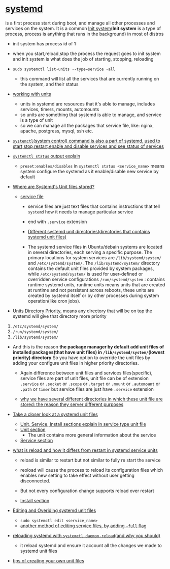 # [systemd](https://youtu.be/Kzpm-rGAXos?si=T8P0ld_QQlUEVXlG&t=157) 
is a first process start during boot, and manage all other processes and services on the system. 
It is a common [Init system](https://youtu.be/Kzpm-rGAXos?si=W4h3EvkYXOxPEf0n&t=47)(**Init system** is a type of process, process is anything that runs in the background) in most of distros 

- init system has process id of 1
- when you start,reload,stop the process the request goes to init system and init system is what does the job of starting, stopping, reloading 


- `sudo systemctl list-units --type=service -all`  
    - this command will list all the services that are currently running on the system, and their status

- [working with units](https://youtu.be/Kzpm-rGAXos?si=MST6WcLMwWkqlgoG&t=297)
    - units in systemd are resources that it's able to manage, includes services, timers, mounts, automounts
    - so units are something that systemd is able to manage, and service is a type of unit
    - so we can manage all the packages that service file, like: nginx, apache, postgress, mysql, ssh etc. 

- [`systemctl`(system control) command is also a part of systemd, used to start,stop,restart,enable and disable services and see status of services](https://youtu.be/ZhW6mzzyqlM?si=7aXFzg_Vwy_MdA6f&t=1377)

- [`systemctl status` output explain](https://youtu.be/ZhW6mzzyqlM?si=ZyB-1srTmzUgSlXB&t=197)
    - `preset:enables/disables` in `systemctl status <service_name>` means system configure the systemd as it enable/disable new service by default   

- [Where are Systemd's Unit files stored?](https://youtu.be/Kzpm-rGAXos?si=7R5unKn8_sFYo36x&t=957)
    - [service file](https://youtu.be/Kzpm-rGAXos?si=Obg7TpWZNgMJ-ZXF&t=987)
        - service files are just text files that contains instructions that tell `systemd` how it needs to manage particular service
        - end with `.service` extension
        - [Different systemd unit directories(directories that contains systemd unit files)](https://youtu.be/Kzpm-rGAXos?si=GjmLwuLa6RxjNIv8&t=1037)

        - The systemd service files in Ubuntu/debain systems are located in several directories, each serving a specific purpose. The primary locations for system services are `/lib/systemd/system/` and `/etc/systemd/system/`.
 The `/lib/systemd/system/` directory contains the default unit files provided by system packages, while `/etc/systemd/system/` is used for user-defined or overridden service configurations
 `/run/systemd/system` : contains runtime systemd units, runtime units means units that are created at runtime and not persistent across reboots, these units are created by systemd itself or by other processes during system operation(like cron jobs).
 

- [Units Directory Priority](https://youtu.be/Kzpm-rGAXos?si=fkPI-hezP4lE-kiH&t=1247), means any directory that will be on top the systemd will give that directory more priority
 1. `/etc/systemd/system/`
 2. `/run/systemd/system/`
 3. `/lib/systemd/system/`
 - And this is the reason **the package manager by default add unit files of installed packages(that have unit files) in `/lib/systemd/system/`(lowest priority) directory** So you have option to override the unit files by adding your configure unit files in higher priority directories. 
 
    - Again difference between unit files and services files(specific), service files are part of unit files, unit file can be of extension `.service` or `.socket` or `.scope` or `.target` or `.mount` or `.automount` or `.path` or `timer` but service files are just have `.service` extension 


    - [why we have several different directories in which these unit file are stored: the reason they server different purposes](https://youtu.be/Kzpm-rGAXos?si=60ACk0zzpcWNliRL&t=1147)

- [Take a closer look at a systemd unit files](https://youtu.be/Kzpm-rGAXos?si=W_y68xuO33w8d8-Y&t=1507)
    - [Unit, Service, Install sections explain in service type unit file](https://youtu.be/Kzpm-rGAXos?si=T2VL9aDf_KKmD9yZ&t=1567)
    - [Unit section](https://youtu.be/Kzpm-rGAXos?si=5nSphks-XhVCuq1C&t=1573)
        - The unit contains more general information about the service
    - [Service section](https://youtu.be/Kzpm-rGAXos?si=icey4Rv6rnfGTxZo&t=1701)

- [what is reload and how it differs from restart in systemd service units](https://youtu.be/Kzpm-rGAXos?si=QXkW-g_ghP2DDPwk&t=1827) 
    - reload is similar to restart but not similar to fully re start the service
    - reoload will cause the process to reload its configuration files which enables new setting to take effect without user getting disconnected. 
    - But not every configuration change supports reload over restart

    - [Install section](https://youtu.be/Kzpm-rGAXos?si=2rjC82My_GLxlw0k&t=1897)

- [Editing and Overiding systemd unit files](https://youtu.be/Kzpm-rGAXos?si=oZ7IFjJma_hHiRmu&t=1977)
    - ```sudo systemctl edit <service_name>```
    - [another method of editing service files, by adding `-full` flag](https://youtu.be/Kzpm-rGAXos?si=z3fJbL7UvbLqMeWZ&t=2347)

- [reloading systemd with `systemctl daemon-reload`(and why you should)](https://youtu.be/Kzpm-rGAXos?si=YK-Ue3Kvm9o8H7ZW&t=2527)
    - it reload systemd and ensure it account all the changes we made to systemd unit files
- [tips of creating your own unit files](https://youtu.be/Kzpm-rGAXos?si=AwxtckJrdo-J02-L&t=2587)